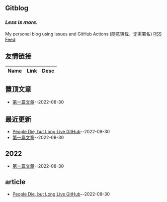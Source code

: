 ## Gitblog
### *Less is more.*
My personal blog using issues and GitHub Actions (随意转载，无需署名)
[RSS Feed](https://raw.githubusercontent.com/UniqueClouds/gitblog/master/feed.xml)
## 友情链接
| Name | Link | Desc | 
 | ---- | ---- | ---- |
## 置顶文章
- [第一篇文章](https://github.com/UniqueClouds/gitblog/issues/1)--2022-08-30
## 最近更新
- [People Die, but Long Live GitHub](https://github.com/UniqueClouds/gitblog/issues/2)--2022-08-30
- [第一篇文章](https://github.com/UniqueClouds/gitblog/issues/1)--2022-08-30
## 2022
- [第一篇文章](https://github.com/UniqueClouds/gitblog/issues/1)--2022-08-30
## article
- [People Die, but Long Live GitHub](https://github.com/UniqueClouds/gitblog/issues/2)--2022-08-30
